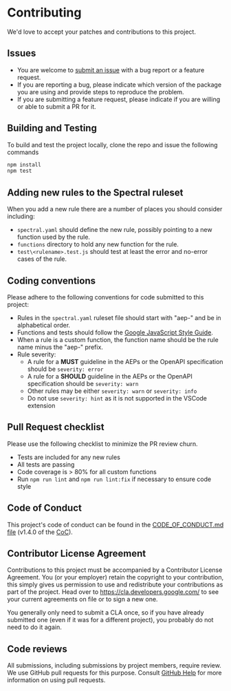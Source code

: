 # Contributing

We'd love to accept your patches and contributions to this project.

## Issues

- You are welcome to [submit an issue](https://github.com/aep-dev/aep-openapi-linter/issues) with a bug report or a feature request.
- If you are reporting a bug, please indicate which version of the package you are using and provide steps to reproduce the problem.
- If you are submitting a feature request, please indicate if you are willing or able to submit a PR for it.

## Building and Testing

To build and test the project locally, clone the repo and issue the following commands

```sh
npm install
npm test
```

## Adding new rules to the Spectral ruleset

When you add a new rule there are a number of places you should consider including:

- `spectral.yaml` should define the new rule, possibly pointing to a new function used by the rule.
- `functions` directory to hold any new function for the rule.
- `test\<rulename>.test.js` should test at least the error and no-error cases of the rule.

## Coding conventions

Please adhere to the following conventions for code submitted to this project:

- Rules in the `spectral.yaml` ruleset file should start with "aep-" and be in alphabetical order.
- Functions and tests should follow the [Google JavaScript Style Guide].
- When a rule is a custom function, the function name should be the rule name minus the "aep-" prefix.
- Rule severity:
  - A rule for a **MUST** guideline in the AEPs or the OpenAPI specification should be `severity: error`
  - A rule for a **SHOULD** guideline in the AEPs or the OpenAPI specification should be `severity: warn`
  - Other rules may be either `severity: warn` or `severity: info`
  - Do not use `severity: hint` as it is not supported in the VSCode extension

[Google JavaScript Style Guide]: https://google.github.io/styleguide/jsguide.html

## Pull Request checklist

Please use the following checklist to minimize the PR review churn.

- Tests are included for any new rules
- All tests are passing
- Code coverage is > 80% for all custom functions
- Run `npm run lint` and `npm run lint:fix` if necessary to ensure code style

## Code of Conduct

This project's code of conduct can be found in the
[CODE_OF_CONDUCT.md file](https://github.com/aep-dev/aep-openapi-linter/blob/main/CODE_OF_CONDUCT.md)
(v1.4.0 of the [CoC](https://contributor-covenant.org/)).

## Contributor License Agreement

Contributions to this project must be accompanied by a Contributor License
Agreement. You (or your employer) retain the copyright to your contribution,
this simply gives us permission to use and redistribute your contributions as
part of the project. Head over to <https://cla.developers.google.com/> to see
your current agreements on file or to sign a new one.

You generally only need to submit a CLA once, so if you have already submitted
one (even if it was for a different project), you probably do not need to do it
again.

## Code reviews

All submissions, including submissions by project members, require review. We
use GitHub pull requests for this purpose. Consult
[GitHub Help](https://help.github.com/articles/about-pull-requests/) for more
information on using pull requests.
